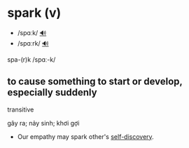 # spark (v)

- /spɑːk/ [🔊](https://www.oxfordlearnersdictionaries.com/media/english/uk_pron/s/spa/spark/spark__gb_1.mp3)
- /spɑːrk/ [🔊](https://www.oxfordlearnersdictionaries.com/media/english/us_pron/s/spa/spark/spark__us_1.mp3)

spa-(r)k /spɑː-k/

## to cause something to start or develop, especially suddenly

transitive

gây ra; nảy sinh; khơi gợi

- Our empathy may spark other's [self-discovery](self-discovery-n.md#the-process-of-understanding-more-about-yourself-in-order-to-make-yourself-happier).